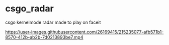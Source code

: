 # csgo_radar
csgo kernelmode radar made to play on faceit

https://user-images.githubusercontent.com/26169415/215235077-afb571b1-8570-412b-ab2b-7d0213893be7.mp4
